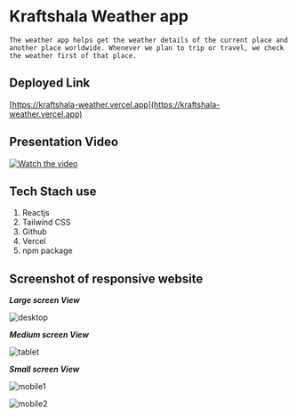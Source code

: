 # Kraftshala Weather app
``
The weather app helps get the weather details of the current place and another place worldwide. Whenever we plan to trip or travel, we check the weather first of that place.
``

## Deployed Link
 [https://kraftshala-weather.vercel.app](https://kraftshala-weather.vercel.app)

 ## Presentation Video 

[![Watch the video](https://github.com/khelsai01/kraftshala_weather/assets/119441119/650753f6-507e-4f26-821a-6859e29c6447)](https://drive.google.com/file/d/1ddh8jCIPlw971AkJx1yZnBHpEjbxnM9T/view?usp=sharing)

## Tech Stach use
1. Reactjs
2. Tailwind CSS
3. Github
4. Vercel
4. npm package


## Screenshot of responsive website

***Large screen View***

![desktop](https://github.com/khelsai01/kraftshala_weather/assets/119441119/650753f6-507e-4f26-821a-6859e29c6447)

***Medium screen View***

![tablet](https://github.com/khelsai01/kraftshala_weather/assets/119441119/c79af857-caac-4578-a047-f11e6a66191b)


***Small screen View***

![mobile1](https://github.com/khelsai01/kraftshala_weather/assets/119441119/e3cb066d-16ba-4354-8e44-17d4242ded46)


![mobile2](https://github.com/khelsai01/kraftshala_weather/assets/119441119/cd7d38f7-117a-46eb-a284-8e26bd6cf45b)
